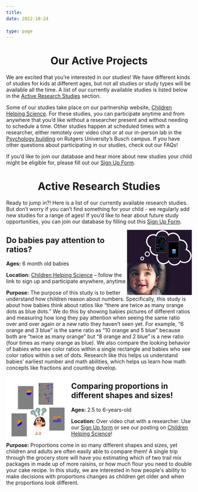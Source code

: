```yaml
---
title: 
date: 2022-10-24

type: page
--- 
```


<div align="center">

# Our Active Projects

<div align="left">

We are excited that you’re interested in our studies! We have different kinds of studies for kids at different ages, but not all studies or study types will be available all the time. A list of our currently available studies is listed below in the [Active Research Studies](#active-research-studies) section.

Some of our studies take place on our partnership website, [Children Helping Science](https://lookit.mit.edu/). For these studies, you can participate anytime and from anywhere that you’d like without a researcher present and without needing to schedule a time. Other studies happen at scheduled times with a researcher, either remotely over video chat or at our in-person lab in the [Psychology building](https://www.google.com/maps/place/Rutgers+University+Psychology+Department/@40.5232415,-74.4706683,17z/data=!3m1!4b1!4m6!3m5!1s0x89c3c7133e5e9717:0xfa2a453e087044e4!8m2!3d40.5232375!4d-74.4657974!16s%2Fg%2F1ypj4nv98?entry=ttu) on Rutgers University’s Busch campus. If you have other questions about participating in our studies, check out our FAQs! 

If you’d like to join our database and hear more about new studies your child might be eligible for, please fill out our [Sign Up Form](https://rutgers.ca1.qualtrics.com/jfe/form/SV_2o6mi1NcKVX7Foa).

<div align="center">

# Active Research Studies

<div align="left">

Ready to jump in?! Here is a list of our currently available research studies. But don’t worry if you can’t find something for your child - we regularly add new studies for a range of ages! If you’d like to hear about future study opportunities, you can join our database by filling out this [Sign Up Form](https://rutgers.ca1.qualtrics.com/jfe/form/SV_2o6mi1NcKVX7Foa). 

<img style="float: right; max-width: 35%; height: auto;" src="babyratios_icon_square.png">


## Do babies pay attention to ratios?

**Ages:** 6 month old babies

**Location:** [Children Helping Science](https://lookit.mit.edu/studies/88a89f9a-2a8f-4592-92d1-052f51b860f9/) – follow the link to sign up and participate anywhere, anytime

**Purpose:** The purpose of this study is to better understand how children reason about numbers. Specifically, this study is about how babies think about ratios like “there are twice as many orange dots as blue dots.” We do this by showing babies pictures of different ratios and measuring how long they pay attention when seeing the same ratio over and over again or a new ratio they haven’t seen yet. For example, “6 orange and 3 blue” is the same ratio as “10 orange and 5 blue” because both are “twice as many orange” but “8 orange and 2 blue” is a new ratio (four times as many orange as blue). We also compare the looking behavior of babies who see color ratios within a single rectangle and babies who see color ratios within a set of dots. Research like this helps us understand babies’ earliest number and math abilities, which helps us learn how math concepts like fractions and counting develop.

<img style="float: left; max-width: 35%; height: auto;" src="ManyFormatsLookit.png">

## Comparing proportions in different shapes and sizes!

**Ages:** 2.5 to 6-years-old

**Location:** Over video chat with a researcher. Use our [Sign Up form](https://rutgers.ca1.qualtrics.com/jfe/form/SV_2o6mi1NcKVX7Foa) or see our posting on [Children Helping Science](https://childrenhelpingscience.com/studies/7cd2aa34-32e4-4815-8fd8-af13bff04b2d/)!

**Purpose:** Proportions come in so many different shapes and sizes, yet children and adults are often easily able to compare them! A single trip through the grocery store will have you estimating which of two trail mix packages in made up of more raisins, or how much flour you need to double your cake recipe. In this study, we are interested in how people's ability to make decisions with proportions changes as children get older and when the proportions look different.